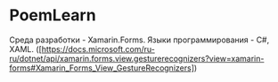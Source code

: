 # PoemLearn
Среда разработки - Xamarin.Forms.
Языки программирования - C#, XAML.
([https://docs.microsoft.com/ru-ru/dotnet/api/xamarin.forms.view.gesturerecognizers?view=xamarin-forms#Xamarin_Forms_View_GestureRecognizers])
